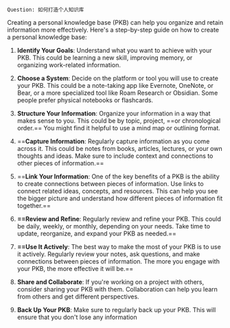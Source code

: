 
```tg
Question: 如何打造个人知识库
```

Creating a personal knowledge base (PKB) can help you organize and retain information more effectively. Here's a step-by-step guide on how to create a personal knowledge base:

1. **Identify Your Goals**: Understand what you want to achieve with your PKB. This could be learning a new skill, improving memory, or organizing work-related information.

2. **Choose a System**: Decide on the platform or tool you will use to create your PKB. This could be a note-taking app like Evernote, OneNote, or Bear, or a more specialized tool like Roam Research or Obsidian. Some people prefer physical notebooks or flashcards.

3. **Structure Your Information**: Organize your information in a way that makes sense to you. This could be by topic, project, ==or chronological order.== You might find it helpful to use a mind map or outlining format.

4. ==**Capture Information**: Regularly capture information as you come across it. This could be notes from books, articles, lectures, or your own thoughts and ideas. Make sure to include context and connections to other pieces of information.==

5. ==**Link Your Information**: One of the key benefits of a PKB is the ability to create connections between pieces of information. Use links to connect related ideas, concepts, and resources. This can help you see the bigger picture and understand how different pieces of information fit together.==


6. **==Review and Refine**: Regularly review and refine your PKB. This could be daily, weekly, or monthly, depending on your needs. Take time to update, reorganize, and expand your PKB as needed.==

7. **==Use It Actively**: The best way to make the most of your PKB is to use it actively. Regularly review your notes, ask questions, and make connections between pieces of information. The more you engage with your PKB, the more effective it will be.==

8. **Share and Collaborate**: If you're working on a project with others, consider sharing your PKB with them. Collaboration can help you learn from others and get different perspectives.

9. **Back Up Your PKB**: Make sure to regularly back up your PKB. This will ensure that you don't lose any information

